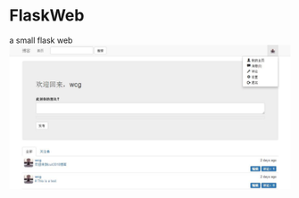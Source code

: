 # FlaskWeb
a small flask web
![](https://github.com/BigBrother1024/FlaskWeb/raw/master/app/static/pic.jpg)

